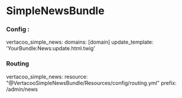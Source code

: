 # SimpleNewsBundle

### Config :

vertacoo_simple_news:
    domains: [domain]
    update_template: 'YourBundle:News:update.html.twig'
    
### Routing

vertacoo_simple_news:
    resource: "@VertacooSimpleNewsBundle/Resources/config/routing.yml"
    prefix:   /admin/news
